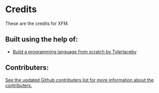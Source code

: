 # Credits
These are the credits for XFM.

## Built using the help of:
- [Build a programming language from scratch by Tylerlaceby](https://www.youtube.com/watch?v=8VB5TY1sIRo&list=PL_2VhOvlMk4UHGqYCLWc6GO8FaPl8fQTh)

## Contributers:
[See the updated Github contributers list for more information about the contributers.](https://github.com/monitio/XFM/graphs/contributors)

